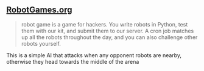 ## [RobotGames.org](http://robotgame.org/home)

> robot game is a game for hackers. You write robots in Python, test them with our kit, and submit them to our server. A cron job matches up all the robots throughout the day, and you can also challenge other robots yourself.

This is a simple AI that attacks when any opponent robots are nearby, otherwise they head towards the middle of the arena

